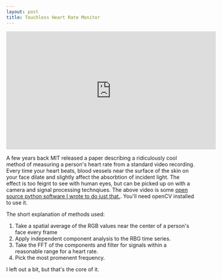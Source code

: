 ```yaml
---
layout: post
title: Touchless Heart Rate Monitor
---
```


<iframe width="560" height="315" src="https://www.youtube.com/embed/ciPy2Ac-Hbc#t=30s" frameborder="0" allowfullscreen></iframe>

A few years back MIT released a paper describing a ridiculously cool method of measuring a person's heart rate from a standard video recording. Every time your heart beats, blood vessels near the surface of the skin on your face dilate and slightly affect the absorbtion of incident light. The effect is too feignt to see with human eyes, but can be picked up on with a camera and signal processing technqiues. The above video is some [open source python software I wrote to do just that.](https://github.com/dwieker/FaceTrack). You'll need openCV installed to use it.

The short explanation of methods used:  
1. Take a spatial average of the RGB values near the center of a person's face every frame  
2. Apply independent component analysis to the RBG time series.  
3. Take the FFT of the components and filter for signals within a reasonable range for a heart rate.  
4. Pick the most promenent frequency.  

I left out a bit, but that's the core of it. 


